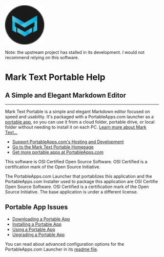 ![](App/AppInfo/appicon_128.png)

Note: the upstream project has stalled in its development.  I would not recommend relying on this software.

# Mark Text Portable Help

## A Simple and Elegant Markdown Editor

------------------------------------

Mark Text Portable is a simple and elegant Markdown editor focused on speed and usability. It's packaged with a PortableApps.com launcher as a [portable app](https://portableapps.com/about/what_is_a_portable_app), so you can use it from a cloud folder, portable drive, or local folder without needing to install it on each PC. [Learn more about Mark Text...](https://marktext.app/)

* [Support PortableApps.com's Hosting and Development](https://portableapps.com/donate)
* [Go to the Mark Text Portable Homepage](https://github.com/jgonyea/Mark-Text-Portable)
* [Get more portable apps at PortableApps.com](https://portableapps.com/)

This software is OSI Certified Open Source Software. OSI Certified is a certification mark of the Open Source Initiative.

The PortableApps.com Launcher that portablizes this application and the PortableApps.com Installer used to package this application are OSI Certifie  Open Source Software. OSI Certified is a certification mark of the Open Source Initiative. The base application is under a different license.

Portable App Issues
-------------------

- [Downloading a Portable App](https://portableapps.com/support/portable_app#downloading)
- [Installing a Portable App](https://portableapps.com/support/portable_app#installing)
- [Using a Portable App](https://portableapps.com/support/portable_app#using)
- [Upgrading a Portable App](https://portableapps.com/support/portable_app#upgrading)

You can read about advanced configuration options for the PortableApps.com Launcher in its [readme file](Other/Source/Readme.txt).

